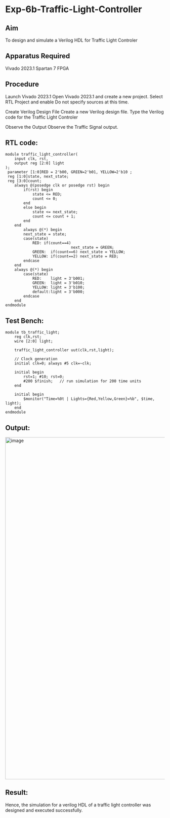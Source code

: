 # Exp-6b-Traffic-Light-Controller

## Aim
To design and simulate a Verilog HDL for Traffic Light Controler

## Apparatus Required
Vivado 2023.1 Spartan 7 FPGA

## Procedure
Launch Vivado 2023.1 Open Vivado 2023.1 and create a new project. Select RTL Project and enable Do not specify sources at this time.

Create Verilog Design File Create a new Verilog design file. Type the Verilog code for the Traffic Light Controler

Observe the Output Observe the Traffic Signal output.

## RTL code:
```
module traffic_light_controller(
    input clk, rst,
    output reg [2:0] light  
);
 parameter [1:0]RED = 2'b00, GREEN=2'b01, YELLOW=2'b10 ;
 reg [1:0]state, next_state;  
 reg [3:0]count;
    always @(posedge clk or posedge rst) begin
        if(rst) begin
            state <= RED;
            count <= 0;
        end
        else begin
            state <= next_state;
            count <= count + 1;
        end
    end
        always @(*) begin
        next_state = state;
        case(state)
            RED: if(count==4)
                             next_state = GREEN; 
            GREEN:  if(count==6) next_state = YELLOW;  
            YELLOW: if(count==2) next_state = RED;   
        endcase
    end
    always @(*) begin
        case(state)
            RED:    light = 3'b001;
            GREEN:  light = 3'b010; 
            YELLOW: light = 3'b100; 
            default:light = 3'b000;
        endcase
    end
endmodule
```
## Test Bench:
```
module tb_traffic_light;
    reg clk,rst;
    wire [2:0] light;

    traffic_light_controller uut(clk,rst,light);

    // Clock generation
    initial clk=0; always #5 clk=~clk;

    initial begin
        rst=1; #10; rst=0;
        #200 $finish;   // run simulation for 200 time units
    end

    initial begin
        $monitor("Time=%0t | Lights={Red,Yellow,Green}=%b", $time, light);
    end
endmodule

```

## Output:
<img width="1920" height="1080" alt="image" src="https://github.com/user-attachments/assets/9010a6f3-43e9-473a-8831-9dba20a9733a" />

## Result:
Hence, the simulation for a verilog HDL of a traffic light controller was designed and executed successfully.
